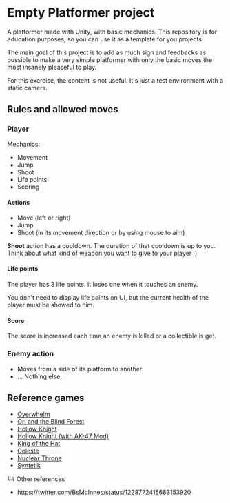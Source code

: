 # Empty Platformer project

A platformer made with Unity, with basic mechanics. This repository is for education purposes, so you can use it as a template for you projects.

The main goal of this project is to add as much sign and feedbacks as possible to make a very simple platformer with only the basic moves the most insanely pleaseful to play.

For this exercise, the content is not useful. It's just a test environment with a static camera.

## Rules and allowed moves



### Player

Mechanics:

- Movement
- Jump
- Shoot
- Life points
- Scoring

#### Actions

- Move (left or right)
- Jump
- Shoot (in its movement direction or by using mouse to aim)

**Shoot** action has a cooldown. The duration of that cooldown is up to you. Think about what kind of weapon you want to give to your player ;)

#### Life points

The player has 3 life points. It loses one when it touches an enemy.

You don't need to display life points on UI, but the current health of the player must be showed to him.

#### Score

The score is increased each time an enemy is killed or a collectible is get.

### Enemy action

- Moves from a side of its platform to another
- ... Nothing else.

## Reference games

- [Overwhelm](https://www.youtube.com/watch?v=yto8PGUWf8U)
- [Ori and the Blind Forest](https://www.youtube.com/watch?v=cklw-Yu3moE)
- [Hollow Knight](www.youtube.com/watch?v=UAO2urG23S4)
- [Hollow Knight (with AK-47 Mod)](https://youtu.be/bq6OJdNcJAw?t=399)
- [King of the Hat](https://www.youtube.com/watch?v=4khBEOIwjyQ)
- [Celeste](https://www.youtube.com/watch?v=70d9irlxiB4)
- [Nuclear Throne](https://www.youtube.com/watch?v=7LSs1bj41P4)
- [Syntetik](https://www.youtube.com/watch?v=v5-EYFkf-KU)

## Other references

- https://twitter.com/BsMcInnes/status/1228772415683153920